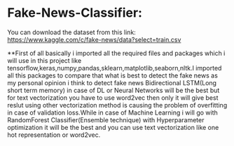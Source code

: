 # Fake-News-Classifier:

You can download the dataset from this link: https://www.kaggle.com/c/fake-news/data?select=train.csv


**First of all basically i imported all the required files and packages which i will use in this project like tensorflow,keras,numpy,pandas,sklearn,matplotlib,seaborn,nltk.I imported all this packages to compare that what is best to detect the fake news as my personal opinion i think to detect fake news Bidirectional LSTM(Long short term memory) in case of DL or  Neural Networks will be the best but for text vectorization you have to use word2vec then only it will give best reslut using other vectorization method is causing the problem of overfitting in case of validation loss.While in case of Machine Learning i will go with RandomForest Classifier(Ensemble technique) with Hyperparameter optimization it will be the best and you can use text vectorization like one hot representation or word2vec.
